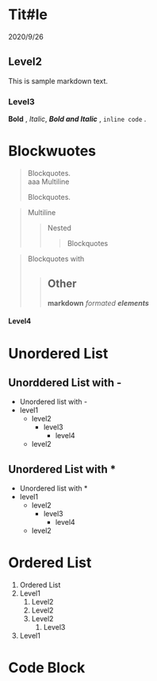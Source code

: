 # Tit#le

2020/9/26

## Level2

This is sample markdown text.

### Level3

**Bold** , _Italic_, **_Bold and Italic_** , `inline code` .

# Blockwuotes

> Blockquotes.  
> aaa
> Multiline
>
> Blockquotes.

> Multiline
>
> > Nested
> >
> > > Blockquotes

> Blockquotes with
>
> > ## Other
> >
> > **markdown** _formated_ **_elements_**

#### Level4

# Unordered List

## Unorddered List with -

- Unordered list with -
- level1
  - level2
    - level3
      - level4
  - level2

## Unordered List with \*

- Unordered list with \*
- level1
  - level2
    - level3
      - level4
  - level2

# Ordered List

1. Ordered List
1. Level1
   1. Level2
   2. Level2
   3. Level2
      1. Level3
1. Level1

# Code Block

```hello.java


```
